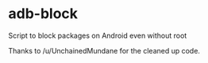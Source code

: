 # adb-block
Script to block packages on Android even without root

Thanks to /u/UnchainedMundane for the cleaned up code.
